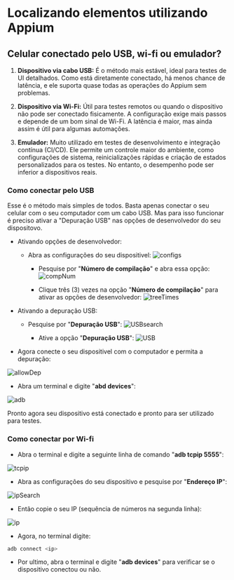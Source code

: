 # Localizando elementos utilizando Appium

## Celular conectado pelo USB, wi-fi ou emulador?

1. **Dispositivo via cabo USB:**
É o método mais estável, ideal para testes de UI detalhados. Como está diretamente conectado, há menos chance de latência, e ele suporta quase todas as operações do Appium sem problemas.

2. **Dispositivo via Wi-Fi:**
Útil para testes remotos ou quando o dispositivo não pode ser conectado fisicamente. A configuração exige mais passos e depende de um bom sinal de Wi-Fi. A latência é maior, mas ainda assim é útil para algumas automações.

3. **Emulador:**
Muito utilizado em testes de desenvolvimento e integração contínua (CI/CD). Ele permite um controle maior do ambiente, como configurações de sistema, reinicializações rápidas e criação de estados personalizados para os testes. No entanto, o desempenho pode ser inferior a dispositivos reais.

### Como conectar pelo USB

Esse é o método mais simples de todos.
Basta apenas conectar o seu celular com o seu computador com um cabo USB.
Mas para isso funcionar é preciso ativar a "Depuração USB" nas opções de desenvolvedor do seu dispositovo.

* Ativando opções de desenvolvedor:

  * Abra as configurações do seu dispositivel:
    ![configs](/Images/Appium/Appium-Aula2-1.png)

    * Pesquise por "**Número de compilação**" e abra essa opção:
    ![compNum](/Images/Appium/Appium-Aula2-2.jpg)

    * Clique três (3) vezes na opção "**Número de compilação**" para ativar as opções de desenvolvedor:
    ![treeTimes](/Images/Appium/Appium-Aula2-3.jpg)

* Ativando a depuração USB:

  * Pesquise por "**Depuração USB**":
    ![USBsearch](/Images/Appium/Appium-Aula2-5.jpg)

    * Ative a opção "**Depuração USB**":
    ![USB](/Images/Appium/Appium-Aula2-4.jpg)

* Agora conecte o seu dispositivel com o computador e permita a depuração:

![allowDep](/Images/Appium/Appium-Aula2-7.jpg)

* Abra um terminal e digite "**abd devices**":

![adb](/Images/Appium/Appium-Aula2-6.png)

Pronto agora seu dispositivo está conectado e pronto para ser utilizado para testes.

### Como conectar por Wi-fi

* Abra o terminal e digite a seguinte linha de comando "**adb tcpip 5555**":

![tcpip](/Images/Appium/Appium-Aula2-8.png)

* Abra as configurações do seu dispositivo e pesquise por "**Endereço IP**":

![ipSearch](/Images/Appium/Appium-Aula2-10.jpg)

* Então copie o seu IP (sequência de números na segunda linha):

![ip](/Images/Appium/Appium-Aula2-11.jpg)

* Agora, no terminal digite:

```powershell
adb connect <ip>
```

* Por ultimo, abra o terminal e digite "**adb devices**" para verificar se o dispositivo conectou ou não.
